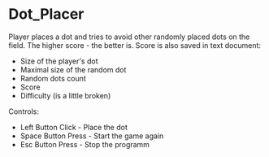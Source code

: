 # Dot_Placer
Player places a dot and tries to avoid other randomly placed dots on the field. The higher score - the better is.
Score is also saved in text document:
  - Size of the player's dot
  - Maximal size of the random dot
  - Random dots count
  - Score
  - Difficulty (is a little broken)

Controls:
  - Left  Button  Click  -  Place the dot
  - Space Button  Press  -  Start the game again
  - Esc   Button  Press  -  Stop  the programm
